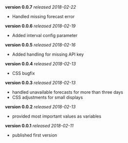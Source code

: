 **version 0.0.7** *released 2018-02-22*
* Handled missing forecast error

**version 0.0.6** *released 2018-02-19*
* Added interval config parameter

**version 0.0.5** *released 2018-02-16*
* Added handling for missing API key

**version 0.0.4** *released 2018-02-13*
* CSS bugfix

**version 0.0.3** *released 2018-02-13*
* handled unavailable forecasts for more than three days
* CSS adjustments for small displays

**version 0.0.2** *released 2018-02-13*
* provided most important values as variables

**version 0.0.1** *released 2018-02-11*
* published first version
